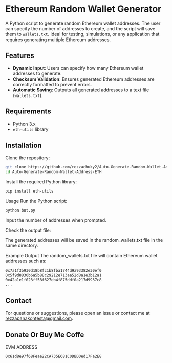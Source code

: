 # Ethereum Random Wallet Generator

A Python script to generate random Ethereum wallet addresses. The user can specify the number of addresses to create, and the script will save them to `wallets.txt`. Ideal for testing, simulations, or any application that requires generating multiple Ethereum addresses.

## Features

- **Dynamic Input**: Users can specify how many Ethereum wallet addresses to generate.
- **Checksum Validation**: Ensures generated Ethereum addresses are correctly formatted to prevent errors.
- **Automatic Saving**: Outputs all generated addresses to a text file (`wallets.txt`).

## Requirements

- Python 3.x
- `eth-utils` library

## Installation

Clone the repository:

```bash
git clone https://github.com/rezzachuky2/Auto-Generate-Random-Wallet-Address-ETH
cd Auto-Generate-Random-Wallet-Address-ETH
```
Install the required Python library:
```bash
pip install eth-utils
```
Usage
Run the Python script:
```bash
python bot.py
```
Input the number of addresses when prompted.

Check the output file:

The generated addresses will be saved in the random_wallets.txt file in the same directory.

Example Output
The random_wallets.txt file will contain Ethereum wallet addresses such as:
```bash
0x7a1f3b930d18b8fc1b8fba1744d9a93382e30ef0
0x5f9d8830b6a5b88c29212e713aa52d8a1e3b12a1
0x42a1e1f023ff58f627eb4f875ddf0a217d9937c8
...
```
## Contact
For questions or suggestions, please open an issue or contact me at rezzapanakontesta@gmail.com.

## Donate Or Buy Me Coffe
 EVM ADDRESS
```bash
0x61d8e97f68Feae22CA735E681C0DBD0ed17Fa2E8
```
